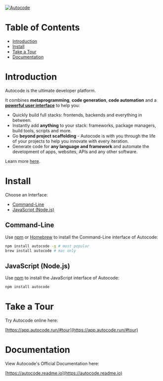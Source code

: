 
[![Autocode](https://rawgit.com/crystal/autocode/master/.autocode/image.svg)](https://autocode.run)



# Table of Contents

- [Introduction](#intro)
- [Install](#install)
- [Take a Tour](#tour)
- [Documentation](#docs)

<a name="intro"></a>

# Introduction

Autocode is the ultimate developer platform.

It combines **metaprogramming**, **code generation**, **code automation** and a **[powerful user interface](https://app.autocode.run)** to help you:

- Quickly build full stacks: frontends, backends and everything in between.
- Instantly add **anything** to your stack: frameworks, package managers, build tools, scripts and more.
- Go **beyond project scaffolding** - Autocode is with you through the life of your projects to help you innovate with every iteration.
- Generate code for **any language and framework** and automate the development of apps, websites, APIs and any other software.

Learn more [here](https://autocode.run).

<a name="install"></a>

# Install

Choose an Interface:

- [Command-Line](#install-cli)
- [JavaScript (Node.js)](#install-js)

<a name="install-cli"></a>

## Command-Line

Use [npm](https://npmjs.com) or [Homebrew](https://brew.sh) to install the Command-Line interface of Autocode:

```sh
npm install autocode -g # most popular
brew install autocode # mac only
```

<a name="install-js"></a>

## JavaScript (Node.js)

Use [npm](https://npmjs.com) to install the JavaScript interface of Autocode:

```sh
npm install autocode
```

<a name="tour"></a>

# Take a Tour

Try Autocode online here:

[https://app.autocode.run/#tour](https://app.autocode.run/#tour)

<a name="docs"></a>

# Documentation

View Autocode's Official Documentation here:

[https://autocode.readme.io](https://autocode.readme.io)

